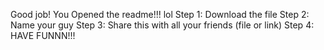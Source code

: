 Good job! You Opened the readme!!! lol
Step 1: Download the file
Step 2: Name your guy
Step 3: Share this with all your friends (file or link)
Step 4: HAVE FUNNN!!!

